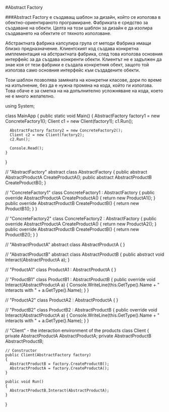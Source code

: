 #Abstract Factory

###Abstract Factory 
е създаващ шаблон за дизайн, който се използва в обектно-ориентираното програмиране.
Фабриката е средство за създаване на обекти. Целта на този шаблон за дизайн е да изолира създаването на обектите от тяхното използване.

Абстрактната фабрика капсулира група от методи Фабрика имащи близко предназначение. Клиентският код създава конкретна имплементация на абстрактната фабрика, след това използва основния интерфейс за да създава конкренти обекти. Клиентът не е задължен да знае коя от тези фабрики е създала конкретния обект, защото той използва само основния интерфейс към създадените обекти.

Този шаблон позволява замяната на конкретни класове, дори по време на изпълнение, без да е нужна промяна на кода, който ги използва. Това обаче е за сметка на на допълнително усложняване на кода, което не е много желателно.

using System;

  class MainApp
  {
    public static void Main()
    {
      AbstractFactory factory1 = new ConcreteFactory1();
      Client c1 = new Client(factory1);
      c1.Run();

      AbstractFactory factory2 = new ConcreteFactory2();
      Client c2 = new Client(factory2);
      c2.Run();

      Console.Read();
    }
  }

  // "AbstractFactory" 
  abstract class AbstractFactory
  {
    public abstract AbstractProductA CreateProductA();
    public abstract AbstractProductB CreateProductB();
  }

  // "ConcreteFactory1" 
  class ConcreteFactory1 : AbstractFactory
  {
    public override AbstractProductA CreateProductA()
    {
      return new ProductA1();
    }
    public override AbstractProductB CreateProductB()
    {
      return new ProductB1();
    }
  }

  // "ConcreteFactory2" 
  class ConcreteFactory2 : AbstractFactory
  {
    public override AbstractProductA CreateProductA()
    {
      return new ProductA2();
    }
    public override AbstractProductB CreateProductB()
    {
      return new ProductB2();
    }
  }

  // "AbstractProductA" 
  abstract class AbstractProductA
  {
  }

  // "AbstractProductB" 
  abstract class AbstractProductB
  {
    public abstract void Interact(AbstractProductA a);
  }

  // "ProductA1" 
  class ProductA1 : AbstractProductA
  {
  }

  // "ProductB1" 
  class ProductB1 : AbstractProductB
  {
    public override void Interact(AbstractProductA a)
    {
      Console.WriteLine(this.GetType().Name + " interacts with " + a.GetType().Name);
    }
  }

  // "ProductA2" 
  class ProductA2 : AbstractProductA
  {
  }

  // "ProductB2" 
  class ProductB2 : AbstractProductB
  {
    public override void Interact(AbstractProductA a)
    {
      Console.WriteLine(this.GetType().Name + " interacts with " + a.GetType().Name);
    }
  }

  // "Client" - the interaction environment of the products 
  class Client
  {
    private AbstractProductA AbstractProductA;
    private AbstractProductB AbstractProductB;

    // Constructor 
    public Client(AbstractFactory factory)
    {
      AbstractProductB = factory.CreateProductB();
      AbstractProductA = factory.CreateProductA();
    }

    public void Run()
    {
      AbstractProductB.Interact(AbstractProductA);
    }
  }
